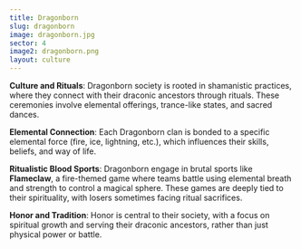 ```yaml
---
title: Dragonborn
slug: dragonborn
image: dragonborn.jpg
sector: 4
image2: dragonborn.png
layout: culture
---
```


**Culture and Rituals**: Dragonborn society is rooted in shamanistic practices, where they connect with their draconic ancestors through rituals. These ceremonies involve elemental offerings, trance-like states, and sacred dances.

**Elemental Connection**: Each Dragonborn clan is bonded to a specific elemental force (fire, ice, lightning, etc.), which influences their skills, beliefs, and way of life.

**Ritualistic Blood Sports**: Dragonborn engage in brutal sports like **Flameclaw**, a fire-themed game where teams battle using elemental breath and strength to control a magical sphere. These games are deeply tied to their spirituality, with losers sometimes facing ritual sacrifices.

**Honor and Tradition**: Honor is central to their society, with a focus on spiritual growth and serving their draconic ancestors, rather than just physical power or battle.